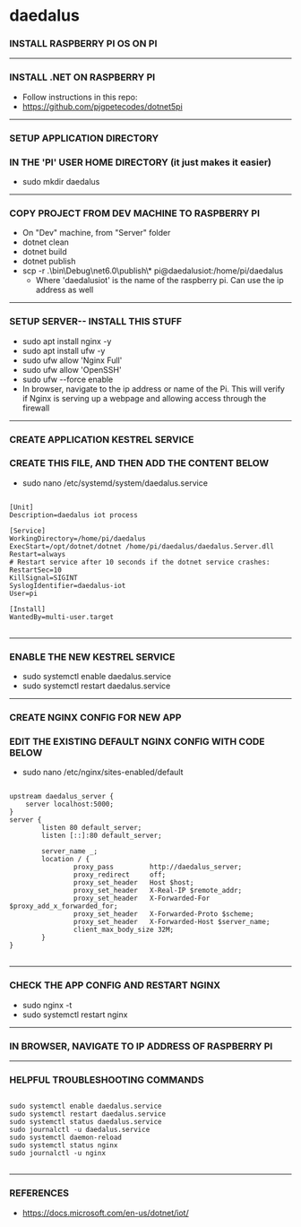 # daedalus

### INSTALL RASPBERRY PI OS ON PI

____
### INSTALL .NET ON RASPBERRY PI
 - Follow instructions in this repo:
 - https://github.com/pjgpetecodes/dotnet5pi
____
### SETUP APPLICATION DIRECTORY
### IN THE 'PI' USER HOME DIRECTORY (it just makes it easier)
 - sudo mkdir daedalus

____
### COPY PROJECT FROM DEV MACHINE TO RASPBERRY PI
 - On "Dev" machine, from "Server" folder
 - dotnet clean
 - dotnet build
 - dotnet publish
 - scp -r .\bin\Debug\net6.0\publish\\* pi@daedalusiot:/home/pi/daedalus
   - Where 'daedalusiot' is the name of the raspberry pi. Can use the ip address as well

____
### SETUP SERVER-- INSTALL THIS STUFF
 - sudo apt install nginx -y
 - sudo apt install ufw -y
 - sudo ufw allow 'Nginx Full'
 - sudo ufw allow 'OpenSSH'
 - sudo ufw --force enable
 - In browser, navigate to the ip address or name of the Pi. This will verify if Nginx is serving up a webpage and allowing access through the firewall

____
### CREATE APPLICATION KESTREL SERVICE
### CREATE THIS FILE, AND THEN ADD THE CONTENT BELOW
 - sudo nano /etc/systemd/system/daedalus.service

<pre>
<code>
[Unit]
Description=daedalus iot process

[Service]
WorkingDirectory=/home/pi/daedalus
ExecStart=/opt/dotnet/dotnet /home/pi/daedalus/daedalus.Server.dll
Restart=always
# Restart service after 10 seconds if the dotnet service crashes:
RestartSec=10
KillSignal=SIGINT
SyslogIdentifier=daedalus-iot
User=pi

[Install]
WantedBy=multi-user.target
</code>
</pre>

____
### ENABLE THE NEW KESTREL SERVICE
 - sudo systemctl enable daedalus.service
 - sudo systemctl restart daedalus.service

____
### CREATE NGINX CONFIG FOR NEW APP
### EDIT THE EXISTING DEFAULT NGINX CONFIG WITH CODE BELOW
 - sudo nano /etc/nginx/sites-enabled/default

<pre>
<code>
upstream daedalus_server {
    server localhost:5000;
}
server {
        listen 80 default_server;
        listen [::]:80 default_server;

        server_name _;
        location / {
                proxy_pass         http://daedalus_server;
                proxy_redirect     off;
                proxy_set_header   Host $host;
                proxy_set_header   X-Real-IP $remote_addr;
                proxy_set_header   X-Forwarded-For $proxy_add_x_forwarded_for;
                proxy_set_header   X-Forwarded-Proto $scheme;
                proxy_set_header   X-Forwarded-Host $server_name;
                client_max_body_size 32M;
        }
}
</code>
</pre>

____
### CHECK THE APP CONFIG AND RESTART NGINX
 - sudo nginx -t
 - sudo systemctl restart nginx

____
### IN BROWSER, NAVIGATE TO IP ADDRESS OF RASPBERRY PI

____
### HELPFUL TROUBLESHOOTING COMMANDS
<pre>
<code>
sudo systemctl enable daedalus.service
sudo systemctl restart daedalus.service
sudo systemctl status daedalus.service
sudo journalctl -u daedalus.service
sudo systemctl daemon-reload
sudo systemctl status nginx
sudo journalctl -u nginx
</code>
</pre>

____
### REFERENCES
 - https://docs.microsoft.com/en-us/dotnet/iot/

